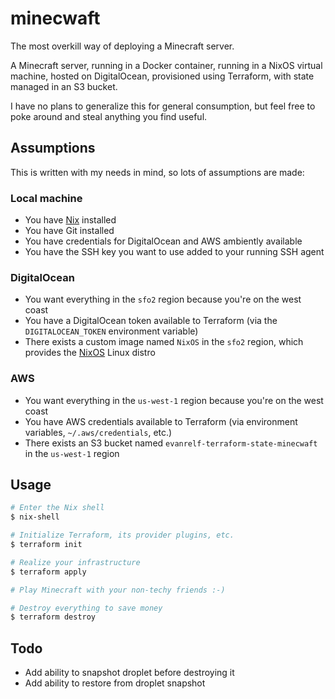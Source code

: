 # minecwaft

The most overkill way of deploying a Minecraft server.

A Minecraft server, running in a Docker container, running in a NixOS virtual
machine, hosted on DigitalOcean, provisioned using Terraform, with state managed
in an S3 bucket.

I have no plans to generalize this for general consumption, but feel free to
poke around and steal anything you find useful.

## Assumptions

This is written with my needs in mind, so lots of assumptions are made:

### Local machine

- You have [Nix](https://nixos.org) installed
- You have Git installed
- You have credentials for DigitalOcean and AWS ambiently available
- You have the SSH key you want to use added to your running SSH agent

### DigitalOcean

- You want everything in the `sfo2` region because you're on the west coast
- You have a DigitalOcean token available to Terraform (via the
  `DIGITALOCEAN_TOKEN` environment variable)
- There exists a custom image named `NixOS` in the `sfo2` region, which
  provides the [NixOS](https://nixos.org) Linux distro

### AWS

- You want everything in the `us-west-1` region because you're on the west
  coast
- You have AWS credentials available to Terraform (via environment variables,
  `~/.aws/credentials`, etc.)
- There exists an S3 bucket named `evanrelf-terraform-state-minecwaft` in the
  `us-west-1` region

## Usage

```bash
# Enter the Nix shell
$ nix-shell

# Initialize Terraform, its provider plugins, etc.
$ terraform init

# Realize your infrastructure
$ terraform apply

# Play Minecraft with your non-techy friends :-)

# Destroy everything to save money
$ terraform destroy
```

## Todo

- Add ability to snapshot droplet before destroying it
- Add ability to restore from droplet snapshot
